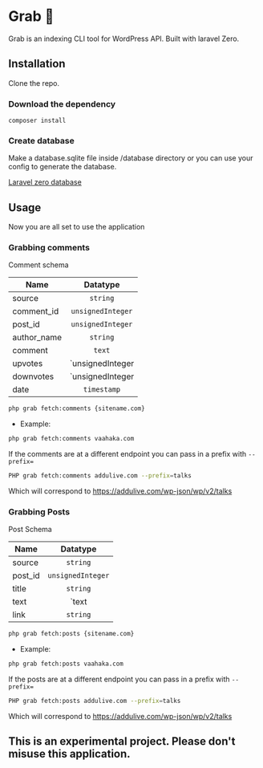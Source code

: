 # Grab 🔮

Grab is an indexing CLI tool for WordPress API. Built with laravel Zero.

## Installation

Clone the repo.

### Download the dependency

```
composer install
```

### Create database

Make a database.sqlite file inside /database directory or you can use your config to generate the database.

[Laravel zero database](https://laravel-zero.com/docs/database/)



## Usage

Now you are all set to use the application

### Grabbing comments

Comment schema

| Name          | Datatype      |
| ------------- |:-------------:|
| source     | `string` |
| comment_id     | `unsignedInteger`      |
| post_id | `unsignedInteger`       |
| author_name | `string`       |
| comment | `text`       |
| upvotes | `unsignedInteger|nullable`       |
| downvotes | `unsignedInteger|nullable`       |
| date | `timestamp`       |

```bash
php grab fetch:comments {sitename.com}
```
- Example:

```bash
php grab fetch:comments vaahaka.com
```

If the comments are at a different endpoint you can pass in a prefix with <code>--prefix=</code>

```bash
PHP grab fetch:comments addulive.com --prefix=talks
```
Which will correspond to https://addulive.com/wp-json/wp/v2/talks


### Grabbing Posts

Post Schema

| Name          | Datatype      |
| ------------- |:-------------:|
| source     | `string` |
| post_id | `unsignedInteger`       |
| title | `string`       |
| text | `text|nullable`       |
| link | `string`       |

```bash
php grab fetch:posts {sitename.com}
```
- Example:

```bash
php grab fetch:posts vaahaka.com
```

If the posts are at a different endpoint you can pass in a prefix with <code>--prefix=</code>

```bash
PHP grab fetch:posts addulive.com --prefix=talks
```
Which will correspond to https://addulive.com/wp-json/wp/v2/talks


## This is an experimental project. Please don't misuse this application.